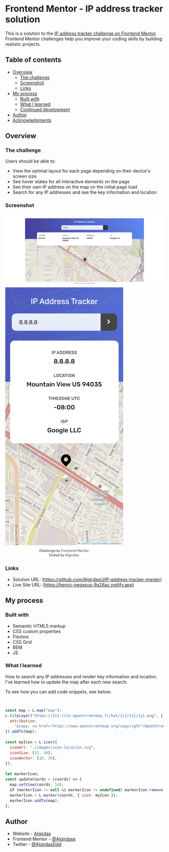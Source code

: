# Frontend Mentor - IP address tracker solution

This is a solution to the [IP address tracker challenge on Frontend Mentor](https://www.frontendmentor.io/challenges/ip-address-tracker-I8-0yYAH0). Frontend Mentor challenges help you improve your coding skills by building realistic projects. 

## Table of contents

- [Overview](#overview)
  - [The challenge](#the-challenge)
  - [Screenshot](#screenshot)
  - [Links](#links)
- [My process](#my-process)
  - [Built with](#built-with)
  - [What I learned](#what-i-learned)
  - [Continued development](#continued-development)
 - [Author](#author)
- [Acknowledgments](#acknowledgments)

## Overview

### The challenge

Users should be able to:

- View the optimal layout for each page depending on their device's screen size
- See hover states for all interactive elements on the page
- See their own IP address on the map on the initial page load
- Search for any IP addresses and see the key information and location

### Screenshot

![](images/desktop.jpg)
![](images/mobile.jpg) 

### Links

- Solution URL: (https://github.com/AlgirdasU/IP-address-tracker-master)
- Live Site URL: (https://heroic-pegasus-9a26ac.netlify.app)

## My process

### Built with

- Semantic HTML5 markup
- CSS custom properties
- Flexbox
- CSS Grid
- BEM
- JS

### What I learned

How to search any IP addresses and render key information and location. I've learned how to update the map after each new search.

To see how you can add code snippets, see below:

```html
```
```css
```
```js
const map = L.map("map");
L.tileLayer("https://{s}.tile.openstreetmap.fr/hot/{z}/{x}/{y}.png", {
  attribution:
    '&copy; <a href="https://www.openstreetmap.org/copyright">OpenStreetMap</a> contributors',
}).addTo(map);

const myIcon = L.icon({
  iconUrl: "./images/icon-location.svg",
  iconSize: [32, 40],
  iconAnchor: [10, 30],
});

let markerIcon;
const updateCoords = (coords) => {
  map.setView(coords, 16);
  if (markerIcon != null && markerIcon != undefined) markerIcon.remove();
  markerIcon = L.marker(coords, { icon: myIcon });
  markerIcon.addTo(map);
};
```

## Author

- Website - [Algirdas](https://github.com/AlgirdasU/IP-address-tracker-master)
- Frontend Mentor - [@Algirdase](https://www.frontendmentor.io/profile/AlgirdasU)
- Twitter - [@AlgirdasDdd](https://twitter.com/algirdasddd)

